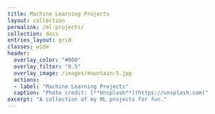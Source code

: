 ```yaml
---
title: Machine Learning Projects
layout: collection
permalink: /ml-projects/
collection: docs
entries_layout: grid
classes: wide
header:
  overlay_color: "#000"
  overlay_filter: "0.5"
  overlay_image: /images/mountain-5.jpg
  actions:
  - label: "Machine Learning Projects"
  caption: "Photo credit: [**Unsplash**](https://unsplash.com)"
excerpt: "A collection of my ML projects for fun."
---
```



